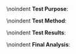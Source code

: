 \noindent
**Test Purpose**:

\noindent
**Test Method**:

\noindent
**Test Results**:

\noindent
**Final Analysis**:

